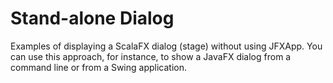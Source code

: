 Stand-alone Dialog
==================

Examples of displaying a ScalaFX dialog (stage) without using JFXApp.
You can use this approach, for instance, to show a JavaFX dialog from a command line or from a Swing application.
